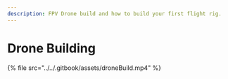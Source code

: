 ```yaml
---
description: FPV Drone build and how to build your first flight rig.
---
```


# Drone Building



{% file src="../../.gitbook/assets/droneBuild.mp4" %}
